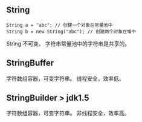 ## String

```
String a = "abc"; // 创建一个对象在常量池中
String b = new String("abc"); // 创建两个对象在堆中
```

String 不可变。
字符串常量池中的字符串是共享的。

## StringBuffer
字符数组容器，可变字符串。
线程安全，效率低。

## StringBuilder  > jdk1.5
字符数组容器，可变字符串。
非线程安全，效率高。

